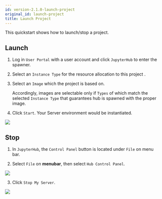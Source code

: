 ```yaml
---
id: version-2.1.0-launch-project
original_id: launch-project
title: Launch Project
---
```


This quickstart shows how to launch/stop a project.

## Launch

1. Log in `User Portal` with a user account and click `JupyterHub` to enter the spawner.

2. Select an `Instance Type` for the resource allocation to this project .

3. Select an `Image` which the project is based on.

   Accordingly, images are selectable only if `Types` of which match the selected `Instance Type` that guarantees hub is spawned with the proper image.

4. Click `Start`. Your Server environment would be instantiated.

![](assets/spawner.png)

## Stop

1. In `JupyterHub`, the `Control Panel` button is located under `File` on menu bar.

2. Select `File` on **menubar**, then select `Hub Control Panel`.

![](assets/Hub_control_panel.png)

3. Click `Stop My Server`.

![](assets/navbar_stop_server.png)
